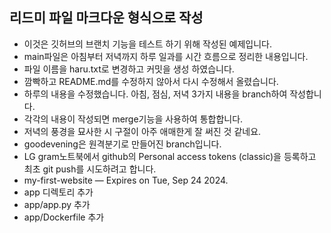 ## 리드미 파일 마크다운 형식으로 작성
- 이것은 깃허브의 브랜치 기능을 테스트 하기 위해 작성된 예제입니다.
- main파일은 아침부터 저녁까지 하루 일과를 시간 흐름으로 정리한 내용입니다.
- 파일 이름을 haru.txt로 변경하고 커밋을 생성 하였습니다.
- 깜빡하고 README.md를 수정하지 않아서 다시 수정해서 올렸습니다.
- 하루의 내용을 수정했습니다. 아침, 점심, 저녁 3가지 내용을 branch하여 작성합니다.
- 각각의 내용이 작성되면 merge기능을 사용하여 통합합니다.
- 저녁의 풍경을 묘사한 시 구절이 아주 애매한게 잘 써진 것 같네요.
- goodevening은 원격분기로 만들어진 branch입니다.
- LG gram노트북에서 github의 Personal access tokens (classic)을 등록하고 최초 git push를 시도하려고 합니다.
- my-first-website —
Expires on Tue, Sep 24 2024.
- app 디렉토리 추가
- app/app.py 추가
- app/Dockerfile 추가